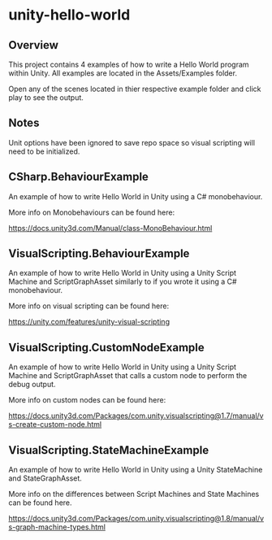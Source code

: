 # unity-hello-world

## Overview

This project contains 4 examples of how to write a Hello World program within Unity. All examples are located in the Assets/Examples folder.

Open any of the scenes located in thier respective example folder and click play to see the output.

## Notes

Unit options have been ignored to save repo space so visual scripting will need to be initialized.

## CSharp.BehaviourExample

An example of how to write Hello World in Unity using a C# monobehaviour.

More info on Monobehaviours can be found here:

https://docs.unity3d.com/Manual/class-MonoBehaviour.html

## VisualScripting.BehaviourExample

An example of how to write Hello World in Unity using a Unity Script Machine and ScriptGraphAsset similarly to if you wrote it using a C# monobehaviour.

More info on visual scripting can be found here:

https://unity.com/features/unity-visual-scripting

## VisualScripting.CustomNodeExample

An example of how to write Hello World in Unity using a Unity Script Machine and ScriptGraphAsset that calls a custom node to perform the debug output.

More info on custom nodes can be found here:

https://docs.unity3d.com/Packages/com.unity.visualscripting@1.7/manual/vs-create-custom-node.html

## VisualScripting.StateMachineExample

An example of how to write Hello World in Unity using a Unity StateMachine and StateGraphAsset.

More info on the differences between Script Machines and State Machines can be found here.

https://docs.unity3d.com/Packages/com.unity.visualscripting@1.8/manual/vs-graph-machine-types.html